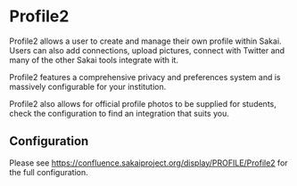# Profile2

Profile2 allows a user to create and manage their own profile within Sakai.  Users can also add connections, upload pictures, connect with Twitter and many of the other Sakai tools integrate with it.

Profile2 features a comprehensive privacy and preferences system and is massively configurable for your institution. 

Profile2 also allows for official profile photos to be supplied for students, check the configuration to find an integration that suits you.

## Configuration

Please see https://confluence.sakaiproject.org/display/PROFILE/Profile2 for the full configuration.
